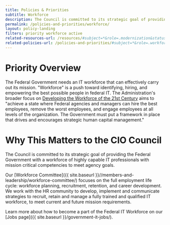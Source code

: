 ```yaml
---
title: Policies & Priorities
subtitle: Workforce
description: The Council is committed to its strategic goal of providing the Federal Government with a workforce of highly capable IT professionals with mission critical competencies to meet agency goals.
permalink: /policies-and-priorities/workforce/
layout: policy-landing
filters: priority workforce active
related-resources-url: /resources/#subject=*&role=.modernization&status=*
related-policies-url: /policies-and-priorities/#subject=*&role=.workforce&status=*
---
```


# Priority Overview #
The Federal Government needs an IT workforce that can effectively carry out its mission. "Workforce" is a push toward identifying, hiring, and empowering the best possible people in federal IT. The Administration's broader focus on [Developing the Workforce of the 21st Century](https://www.performance.gov/CAP/workforce/) aims to "achieve a state where Federal agencies and managers can hire the best employees, remove the worst employees, and engage employees at all levels of the organization. The Government must put a framework in place that drives and encourages strategic human capital management."

# Why This Matters to the CIO Council #
The Council is committed to its strategic goal of providing the Federal Government with a workforce of highly capable IT professionals with mission critical competencies to meet agency goals.

Our [Workforce Committee]({{ site.baseurl }}//members-and-leadership/workforce-committee/) focuses on the full employment life cycle: workforce planning, recruitment, retention, and career development. We work with the HR community to develop, implement and communicate strategies to recruit, retain and manage a fully trained and qualified IT workforce, to meet current and future mission requirements.  

Learn more about how to become a part of the Federal IT Workforce on our [Jobs page]({{ site.baseurl }}/government-it-jobs/).
&nbsp;
